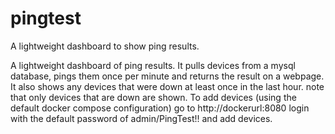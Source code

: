 # pingtest
A lightweight dashboard to show ping results.

A lightweight dashboard of ping results. It pulls devices from a mysql database, pings them once per minute and returns the result on a webpage.
It also shows any devices that were down at least once in the last hour. note that only devices that are down are shown. 
To add devices (using the default docker compose configuration) go to http://dockerurl:8080 login with the default password of admin/PingTest!! and add devices.
